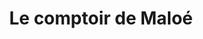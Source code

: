 ---
title: "Le comptoir de Maloé"
url: /le-plessis-trevise/le-comptoir-de-maloe/
shop: commodité
---